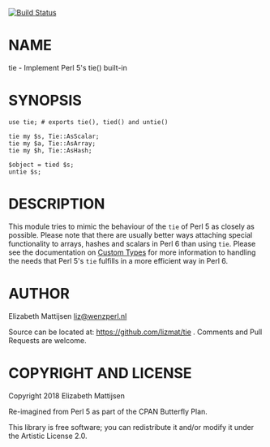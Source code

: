[![Build Status](https://travis-ci.org/lizmat/tie.svg?branch=master)](https://travis-ci.org/lizmat/tie)

NAME
====

tie - Implement Perl 5's tie() built-in

SYNOPSIS
========

    use tie; # exports tie(), tied() and untie()

    tie my $s, Tie::AsScalar;
    tie my $a, Tie::AsArray;
    tie my $h, Tie::AsHash;

    $object = tied $s;
    untie $s;

DESCRIPTION
===========

This module tries to mimic the behaviour of the `tie` of Perl 5 as closely as possible. Please note that there are usually better ways attaching special functionality to arrays, hashes and scalars in Perl 6 than using `tie`. Please see the documentation on [Custom Types](https://docs.perl6.org/language/subscripts#Custom_types) for more information to handling the needs that Perl 5's `tie` fulfills in a more efficient way in Perl 6.

AUTHOR
======

Elizabeth Mattijsen <liz@wenzperl.nl>

Source can be located at: https://github.com/lizmat/tie . Comments and Pull Requests are welcome.

COPYRIGHT AND LICENSE
=====================

Copyright 2018 Elizabeth Mattijsen

Re-imagined from Perl 5 as part of the CPAN Butterfly Plan.

This library is free software; you can redistribute it and/or modify it under the Artistic License 2.0.

